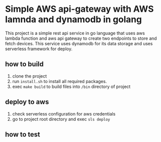 # Simple AWS api-gateway with AWS lamnda and dynamodb in golang

This project is a simple rest api service in go language that uses aws lambda function and aws api gateway to create two endpoints to store and fetch devices. This service uses dynamodb for its data storage and uses serverless framework for deploy.

## how to build

1. clone the project
2. run `install.sh` to install all required packages.
3. exec `make build` to build files into `/bin` directory of project

## deploy to aws

1. check serverless configuration for aws credentials
2. go to project root directory and exec `sls deploy`


## how to test